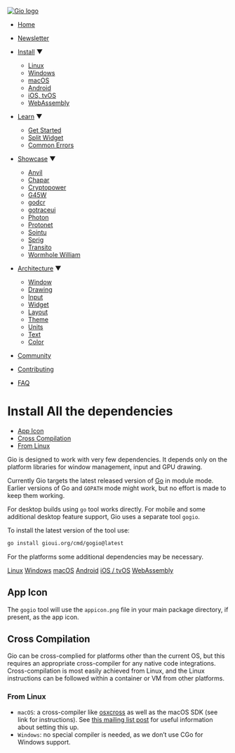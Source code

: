 [![Gio logo](/files/logo-text.svg)](/)

- [Home](/)
- [Newsletter](/news)
- [Install](/doc/install) ▼
  
  - [Linux](/doc/install/linux)
  - [Windows](/doc/install/windows)
  - [macOS](/doc/install/macos)
  - [Android](/doc/install/android)
  - [iOS, tvOS](/doc/install/ios)
  - [WebAssembly](/doc/install/wasm)
- [Learn](/doc/learn) ▼
  
  - [Get Started](/doc/learn/get-started)
  - [Split Widget](/doc/learn/split-widget)
  - [Common Errors](/doc/learn/common-errors)
- [Showcase](/doc/showcase) ▼
  
  - [Anvil](/doc/showcase/anvil)
  - [Chapar](/doc/showcase/chapar)
  - [Cryptopower](/doc/showcase/cryptopower)
  - [G45W](/doc/showcase/g45w)
  - [godcr](/doc/showcase/godcr)
  - [gotraceui](/doc/showcase/gotraceui)
  - [Photon](/doc/showcase/photon)
  - [Protonet](/doc/showcase/protonet)
  - [Sointu](/doc/showcase/sointu)
  - [Sprig](/doc/showcase/sprig)
  - [Transito](/doc/showcase/transito)
  - [Wormhole William](/doc/showcase/wormhole-william)
- [Architecture](/doc/architecture) ▼
  
  - [Window](/doc/architecture/window)
  - [Drawing](/doc/architecture/drawing)
  - [Input](/doc/architecture/input)
  - [Widget](/doc/architecture/widget)
  - [Layout](/doc/architecture/layout)
  - [Theme](/doc/architecture/theme)
  - [Units](/doc/architecture/units)
  - [Text](/doc/architecture/text)
  - [Color](/doc/architecture/color)
- [Community](/doc/community)
- [Contributing](/doc/contribute)
- [FAQ](/doc/faq)

# Install All the dependencies

- [App Icon](#app-icon)
- [Cross Compilation](#cross-compilation)
- [From Linux](#from-linux)

Gio is designed to work with very few dependencies. It depends only on the platform libraries for window management, input and GPU drawing.

Currently Gio targets the latest released version of [Go](https://golang.org/dl) in module mode. Earlier versions of Go and `GOPATH` mode might work, but no effort is made to keep them working.

For desktop builds using `go` tool works directly. For mobile and some additional desktop feature support, Gio uses a separate tool `gogio`.

To install the latest version of the tool use:

```sh
go install gioui.org/cmd/gogio@latest
```

For the platforms some additional dependencies may be necessary.

[Linux](/doc/install/linux) [Windows](/doc/install/windows) [macOS](/doc/install/macos) [Android](/doc/install/android) [iOS / tvOS](/doc/install/ios) [WebAssembly](/doc/install/wasm)

## App Icon

The `gogio` tool will use the `appicon.png` file in your main package directory, if present, as the app icon.

## Cross Compilation

Gio can be cross-complied for platforms other than the current OS, but this requires an appropriate cross-compiler for any native code integrations. Cross-compilation is most easily achieved from Linux, and the Linux instructions can be followed within a container or VM from other platforms.

### From Linux

- `macOS`: a cross-compiler like [osxcross](https://github.com/tpoechtrager/osxcross) as well as the macOS SDK (see link for instructions). See [this mailing list post](https://lists.sr.ht/~eliasnaur/gio/%3CCAHe4cPmjd3RkZ9NsANc4Y7cdsSv9YUWkqwEEKZLhgVJ4emsNpA@mail.gmail.com%3E) for useful information about setting this up.
- `Windows`: no special compiler is needed, as we don’t use CGo for Windows support.